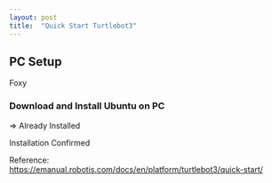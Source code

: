 ```yaml
---
layout: post
title:  "Quick Start Turtlebot3"
---
```


## PC Setup
Foxy <br/>
### Download and Install Ubuntu on PC
=> Already Installed <br/>

Installation Confirmed <br/>

Reference: <br/>
https://emanual.robotis.com/docs/en/platform/turtlebot3/quick-start/ <br/>
